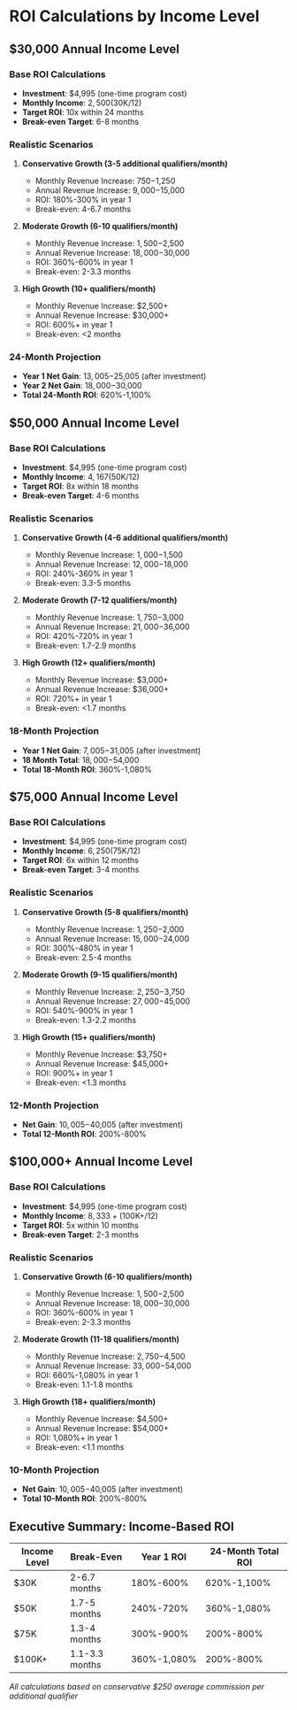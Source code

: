 # ROI Calculations by Income Level

## $30,000 Annual Income Level

### Base ROI Calculations
- **Investment**: $4,995 (one-time program cost)
- **Monthly Income**: $2,500 ($30K/12)
- **Target ROI**: 10x within 24 months
- **Break-even Target**: 6-8 months

### Realistic Scenarios
1. **Conservative Growth (3-5 additional qualifiers/month)**
   - Monthly Revenue Increase: $750-$1,250
   - Annual Revenue Increase: $9,000-$15,000
   - ROI: 180%-300% in year 1
   - Break-even: 4-6.7 months

2. **Moderate Growth (6-10 qualifiers/month)**
   - Monthly Revenue Increase: $1,500-$2,500
   - Annual Revenue Increase: $18,000-$30,000
   - ROI: 360%-600% in year 1
   - Break-even: 2-3.3 months

3. **High Growth (10+ qualifiers/month)**
   - Monthly Revenue Increase: $2,500+
   - Annual Revenue Increase: $30,000+
   - ROI: 600%+ in year 1
   - Break-even: <2 months

### 24-Month Projection
- **Year 1 Net Gain**: $13,005-$25,005 (after investment)
- **Year 2 Net Gain**: $18,000-$30,000
- **Total 24-Month ROI**: 620%-1,100%

## $50,000 Annual Income Level

### Base ROI Calculations
- **Investment**: $4,995 (one-time program cost)
- **Monthly Income**: $4,167 ($50K/12)
- **Target ROI**: 8x within 18 months
- **Break-even Target**: 4-6 months

### Realistic Scenarios
1. **Conservative Growth (4-6 additional qualifiers/month)**
   - Monthly Revenue Increase: $1,000-$1,500
   - Annual Revenue Increase: $12,000-$18,000
   - ROI: 240%-360% in year 1
   - Break-even: 3.3-5 months

2. **Moderate Growth (7-12 qualifiers/month)**
   - Monthly Revenue Increase: $1,750-$3,000
   - Annual Revenue Increase: $21,000-$36,000
   - ROI: 420%-720% in year 1
   - Break-even: 1.7-2.9 months

3. **High Growth (12+ qualifiers/month)**
   - Monthly Revenue Increase: $3,000+
   - Annual Revenue Increase: $36,000+
   - ROI: 720%+ in year 1
   - Break-even: <1.7 months

### 18-Month Projection
- **Year 1 Net Gain**: $7,005-$31,005 (after investment)
- **18 Month Total**: $18,000-$54,000
- **Total 18-Month ROI**: 360%-1,080%

## $75,000 Annual Income Level

### Base ROI Calculations
- **Investment**: $4,995 (one-time program cost)
- **Monthly Income**: $6,250 ($75K/12)
- **Target ROI**: 6x within 12 months
- **Break-even Target**: 3-4 months

### Realistic Scenarios
1. **Conservative Growth (5-8 qualifiers/month)**
   - Monthly Revenue Increase: $1,250-$2,000
   - Annual Revenue Increase: $15,000-$24,000
   - ROI: 300%-480% in year 1
   - Break-even: 2.5-4 months

2. **Moderate Growth (9-15 qualifiers/month)**
   - Monthly Revenue Increase: $2,250-$3,750
   - Annual Revenue Increase: $27,000-$45,000
   - ROI: 540%-900% in year 1
   - Break-even: 1.3-2.2 months

3. **High Growth (15+ qualifiers/month)**
   - Monthly Revenue Increase: $3,750+
   - Annual Revenue Increase: $45,000+
   - ROI: 900%+ in year 1
   - Break-even: <1.3 months

### 12-Month Projection
- **Net Gain**: $10,005-$40,005 (after investment)
- **Total 12-Month ROI**: 200%-800%

## $100,000+ Annual Income Level

### Base ROI Calculations
- **Investment**: $4,995 (one-time program cost)
- **Monthly Income**: $8,333+ ($100K+/12)
- **Target ROI**: 5x within 10 months
- **Break-even Target**: 2-3 months

### Realistic Scenarios
1. **Conservative Growth (6-10 qualifiers/month)**
   - Monthly Revenue Increase: $1,500-$2,500
   - Annual Revenue Increase: $18,000-$30,000
   - ROI: 360%-600% in year 1
   - Break-even: 2-3.3 months

2. **Moderate Growth (11-18 qualifiers/month)**
   - Monthly Revenue Increase: $2,750-$4,500
   - Annual Revenue Increase: $33,000-$54,000
   - ROI: 660%-1,080% in year 1
   - Break-even: 1.1-1.8 months

3. **High Growth (18+ qualifiers/month)**
   - Monthly Revenue Increase: $4,500+
   - Annual Revenue Increase: $54,000+
   - ROI: 1,080%+ in year 1
   - Break-even: <1.1 months

### 10-Month Projection
- **Net Gain**: $10,005-$40,005 (after investment)
- **Total 10-Month ROI**: 200%-800%

## Executive Summary: Income-Based ROI

| Income Level | Break-Even | Year 1 ROI | 24-Month Total ROI |
|-------------|------------|------------|-------------------|
| $30K | 2-6.7 months | 180%-600% | 620%-1,100% |
| $50K | 1.7-5 months | 240%-720% | 360%-1,080% |
| $75K | 1.3-4 months | 300%-900% | 200%-800% |
| $100K+ | 1.1-3.3 months | 360%-1,080% | 200%-800% |

*All calculations based on conservative $250 average commission per additional qualifier*